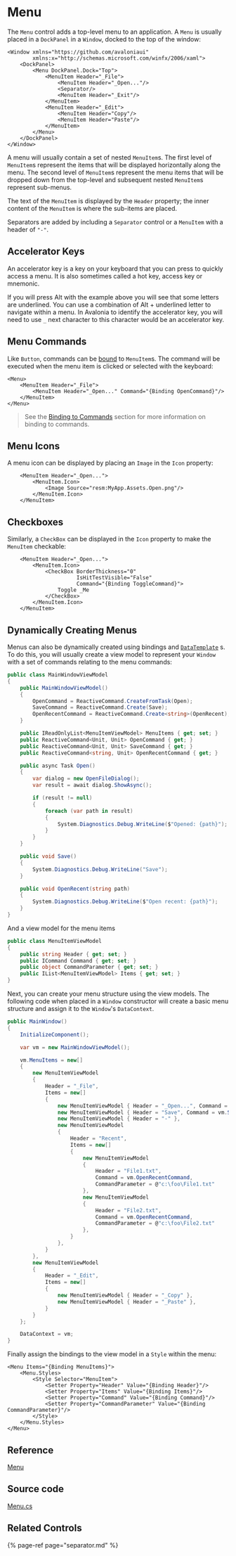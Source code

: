 # Menu

The `Menu` control adds a top-level menu to an application. A `Menu` is usually placed in a `DockPanel` in a `Window`, docked to the top of the window:

```markup
<Window xmlns="https://github.com/avaloniaui"
        xmlns:x="http://schemas.microsoft.com/winfx/2006/xaml">
    <DockPanel>
        <Menu DockPanel.Dock="Top">
            <MenuItem Header="_File">
                <MenuItem Header="_Open..."/>
                <Separator/>
                <MenuItem Header="_Exit"/>
            </MenuItem>
            <MenuItem Header="_Edit">
                <MenuItem Header="Copy"/>
                <MenuItem Header="Paste"/>
            </MenuItem>
        </Menu>
    </DockPanel>
</Window>
```

A menu will usually contain a set of nested `MenuItem`s. The first level of `MenuItem`s represent the items that will be displayed horizontally along the menu. The second level of `MenuItem`s represent the menu items that will be dropped down from the top-level and subsequent nested `MenuItem`s represent sub-menus.

The text of the `MenuItem` is displayed by the `Header` property; the inner content of the `MenuItem` is where the sub-items are placed.

Separators are added by including a `Separator` control or a `MenuItem` with a header of `"-"`.

## Accelerator Keys

An accelerator key is a key on your keyboard that you can press to quickly access a menu. It is also sometimes called a hot key, access key or mnemonic.

If you will press Alt with the example above you will see that some letters are underlined. You can use a combination of Alt + underlined letter to navigate within a menu. In Avalonia to identify the accelerator key, you will need to use `_` next character to this character would be an accelerator key.

## Menu Commands <a id="menu-commands"></a>

Like `Button`, commands can be [bound](https://docs.avaloniaui.net/docs/data-binding/binding-to-commands) to `MenuItem`s. The command will be executed when the menu item is clicked or selected with the keyboard:

```markup
<Menu>
    <MenuItem Header="_File">
        <MenuItem Header="_Open..." Command="{Binding OpenCommand}"/>
    </MenuItem>
</Menu>
```

> See the [Binding to Commands](https://docs.avaloniaui.net/docs/data-binding/binding-to-commands) section for more information on binding to commands.

## Menu Icons <a id="menu-icons"></a>

A menu icon can be displayed by placing an `Image` in the `Icon` property:

```markup
    <MenuItem Header="_Open...">
        <MenuItem.Icon>
            <Image Source="resm:MyApp.Assets.Open.png"/>
        </MenuItem.Icon>
    </MenuItem>
```

## Checkboxes <a id="checkboxes"></a>

Similarly, a `CheckBox` can be displayed in the `Icon` property to make the `MenuItem` checkable:

```markup
    <MenuItem Header="_Open...">
        <MenuItem.Icon>
            <CheckBox BorderThickness="0"
                      IsHitTestVisible="False"
                      Command="{Binding ToggleCommand}">
                Toggle _Me
            </CheckBox>
        </MenuItem.Icon>
    </MenuItem>
```

## Dynamically Creating Menus <a id="dynamically-creating-menus"></a>

Menus can also be dynamically created using bindings and [`DataTemplate`](https://docs.avaloniaui.net/misc/wpf/datatemplates) s. To do this, you will usually create a view model to represent your `Window` with a set of commands relating to the menu commands:

```csharp
public class MainWindowViewModel
{
    public MainWindowViewModel()
    {
        OpenCommand = ReactiveCommand.CreateFromTask(Open);
        SaveCommand = ReactiveCommand.Create(Save);
        OpenRecentCommand = ReactiveCommand.Create<string>(OpenRecent);
    }

    public IReadOnlyList<MenuItemViewModel> MenuItems { get; set; }
    public ReactiveCommand<Unit, Unit> OpenCommand { get; }
    public ReactiveCommand<Unit, Unit> SaveCommand { get; }
    public ReactiveCommand<string, Unit> OpenRecentCommand { get; }

    public async Task Open()
    {
        var dialog = new OpenFileDialog();
        var result = await dialog.ShowAsync();

        if (result != null)
        {
            foreach (var path in result)
            {
                System.Diagnostics.Debug.WriteLine($"Opened: {path}");
            }
        }
    }

    public void Save()
    {
        System.Diagnostics.Debug.WriteLine("Save");
    }

    public void OpenRecent(string path)
    {
        System.Diagnostics.Debug.WriteLine($"Open recent: {path}");
    }
}
```

And a view model for the menu items

```csharp
public class MenuItemViewModel
{
    public string Header { get; set; }
    public ICommand Command { get; set; }
    public object CommandParameter { get; set; }
    public IList<MenuItemViewModel> Items { get; set; }
}
```

Next, you can create your menu structure using the view models. The following code when placed in a `Window` constructor will create a basic menu structure and assign it to the `Window`'s `DataContext`.

```csharp
public MainWindow()
{
    InitializeComponent();

    var vm = new MainWindowViewModel();

    vm.MenuItems = new[]
    {
        new MenuItemViewModel
        {
            Header = "_File",
            Items = new[]
            {
                new MenuItemViewModel { Header = "_Open...", Command = vm.OpenCommand },
                new MenuItemViewModel { Header = "Save", Command = vm.SaveCommand },
                new MenuItemViewModel { Header = "-" },
                new MenuItemViewModel
                {
                    Header = "Recent",
                    Items = new[]
                    {
                        new MenuItemViewModel
                        {
                            Header = "File1.txt",
                            Command = vm.OpenRecentCommand,
                            CommandParameter = @"c:\foo\File1.txt"
                        },
                        new MenuItemViewModel
                        {
                            Header = "File2.txt",
                            Command = vm.OpenRecentCommand,
                            CommandParameter = @"c:\foo\File2.txt"
                        },
                    }
                },
            }
        },
        new MenuItemViewModel
        {
            Header = "_Edit",
            Items = new[]
            {
                new MenuItemViewModel { Header = "_Copy" },
                new MenuItemViewModel { Header = "_Paste" },
            }
        }
    };

    DataContext = vm;
}
```

Finally assign the bindings to the view model in a `Style` within the menu:

```markup
<Menu Items="{Binding MenuItems}">
    <Menu.Styles>
        <Style Selector="MenuItem">
            <Setter Property="Header" Value="{Binding Header}"/>
            <Setter Property="Items" Value="{Binding Items}"/>
            <Setter Property="Command" Value="{Binding Command}"/>
            <Setter Property="CommandParameter" Value="{Binding CommandParameter}"/>
        </Style>
    </Menu.Styles>
</Menu>
```

## Reference <a id="reference"></a>

[Menu](http://reference.avaloniaui.net/api/Avalonia.Controls/Menu/)

## Source code <a id="source-code"></a>

[Menu.cs](https://github.com/AvaloniaUI/Avalonia/blob/master/src/Avalonia.Controls/Menu.cs)

## Related Controls

{% page-ref page="separator.md" %}

